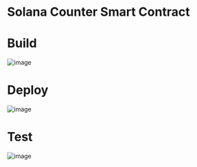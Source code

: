 # Solana Counter Smart Contract

# Build

![image](https://user-images.githubusercontent.com/55663050/197379370-c99eb999-22ef-487e-94bc-dc9b263159d2.png)


# Deploy 

![image](https://user-images.githubusercontent.com/55663050/197379396-4ae7f4d0-1cc7-4787-ab76-7ca538836d74.png)


# Test

![image](https://user-images.githubusercontent.com/55663050/197379465-f9b97a42-2f6f-48cf-af32-d202554c9eaf.png)

